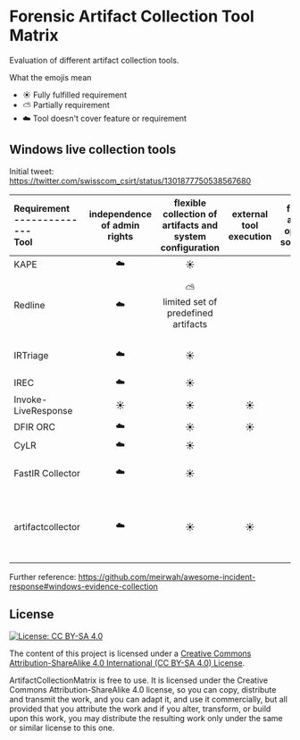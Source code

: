 # Forensic Artifact Collection Tool Matrix

Evaluation of different artifact collection tools.

What the emojis mean
* :sunny: Fully fulfilled requirement
* :partly_sunny: Partially requirement
* :cloud: Tool doesn't cover feature or requirement

##  Windows live collection tools

Initial tweet: https://twitter.com/swisscom_csirt/status/1301877750538567680

| Requirement <br /> -------------- <br />Tool | independence of admin rights | flexible collection of artifacts and system configuration  | external tool execution | free and open source | free download | easy extensible | multi-platform | one-shot binary | output parsing | active development | easy to use output format |
| :------------- | :-----: | :-----: | :-----: | :-----: | :-----: | :-----: | :-----: | :-----: | :-----: | :-----: | :-----: |
| KAPE |:cloud:|:sunny: |||:sunny:|:sunny:|:cloud:||||:sunny:|
| Redline |:cloud:| :partly_sunny: <br /> limited set of predefined artifacts |||:sunny:||:cloud:|||| :cloud: <br /> dedicated tool used to analyse artifacts|
| IRTriage |:cloud:| :sunny: |||:sunny:||:cloud:|||:scream: <br />last change 4 years old |:sunny:|
| IREC | :cloud: | :sunny: | ||:sunny:||:cloud:||||:sunny:|
| Invoke-LiveResponse | :sunny: |  :sunny:|:sunny: |:sunny:|:sunny:||:cloud:||||:sunny:|
| DFIR ORC | :cloud: |:sunny:  |:sunny: |:sunny:|:sunny:||:cloud:||||:sunny:|
| CyLR | :cloud: |:sunny:  | ||:sunny:||:sunny:||||:sunny:|
| FastIR Collector | :cloud: | :sunny: | |:sunny:|:sunny:||:cloud:|||:scream: <br />last change 3 years old |:sunny:|
| artifactcollector | :cloud: |:sunny:  |:sunny: |:sunny:|:sunny:|:partly_sunny:|:sunny:||| :hatching_chick: <br /> young project on Github, only some month old |:partly_sunny:<br />artifactstore|


Further reference: https://github.com/meirwah/awesome-incident-response#windows-evidence-collection 

## License

[![License: CC BY-SA 4.0](https://i.creativecommons.org/l/by-sa/4.0/88x31.png)](https://creativecommons.org/licenses/by-sa/4.0/)

The content of this project is licensed under a 
[Creative Commons Attribution-ShareAlike 4.0 International (CC BY-SA 4.0)
License](https://creativecommons.org/licenses/by-sa/4.0/).

ArtifactCollectionMatrix is free to use. It is licensed under the Creative
Commons Attribution-ShareAlike 4.0 license, so you can copy,
distribute and transmit the work, and you can adapt it, and use it
commercially, but all provided that you attribute the work and if you alter,
transform, or build upon this work, you may distribute the resulting work only
under the same or similar license to this one.
